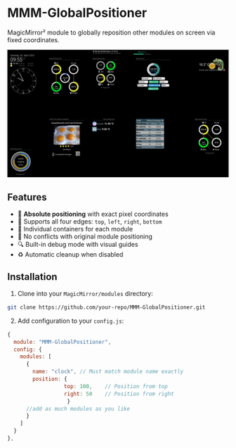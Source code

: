 # MMM-GlobalPositioner
MagicMirror² module to globally reposition other modules on screen via fixed coordinates.

![Demo](./img/New_Position.png)

## Features

- 💯 **Absolute positioning** with exact pixel coordinates
- 🎯 Supports all four edges: `top`, `left`, `right`, `bottom`
- 🧩 Individual containers for each module
- 🚫 No conflicts with original module positioning
- 🔍 Built-in debug mode with visual guides
- ♻️ Automatic cleanup when disabled

## Installation

1. Clone into your `MagicMirror/modules` directory:
```bash
git clone https://github.com/your-repo/MMM-GlobalPositioner.git
```

2. Add configuration to your `config.js`:

```javascript
{
  module: "MMM-GlobalPositioner",
  config: {
    modules: [
      {
        name: "clock", // Must match module name exactly
        position: { 
                  top: 100,    // Position from top
                  right: 50    // Position from right
                   }
      //add as much modules as you like
      }
    ]
  }
},
```

#
